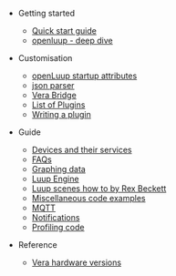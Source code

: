 - Getting started

  - [Quick start guide](quick-start-guide.md)
  - [openluup - deep dive](openluup.md)

- Customisation

  - [openLuup startup attributes](openLuup-startup-code.md)
  - [json parser](openluup-and-json.md)
  - [Vera Bridge](vera-bridge-plugin.md)
  - [List of Plugins](plugins-list.md)
  - [Writing a plugin](writing-a-plugin.md)

- Guide

  - [Devices and their services](devices-and-services.md)
  - [FAQs](vera-and-openLuup-faqs.md)
  - [Graphing data](graphing-data.md)
  - [Luup Engine](luup-engine.md)
  - [Luup scenes how to by Rex Beckett](rex-beckett-posts.md)
  - [Miscellaneous code examples](miscellaneous-code-examples.md)
  - [MQTT](mqtt.md)
  - [Notifications](notifications.md)
  - [Profiling code](profiling-code.md)

- Reference
  - [Vera hardware versions](vera-versions.md)
